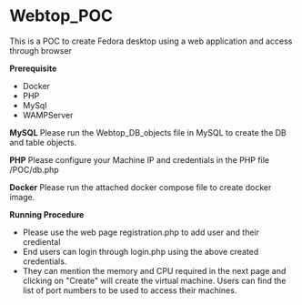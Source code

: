 # Webtop_POC
This is a POC to create Fedora desktop using a web application and access through browser

**Prerequisite**
- Docker
- PHP
- MySql
- WAMPServer

**MySQL**
Please run the Webtop_DB_objects file in MySQL to create the DB and table objects.

**PHP**
Please configure your Machine IP and credentials in the PHP file /POC/db.php

**Docker**
Please run the attached docker compose file to create docker image.

**Running Procedure**
- Please use the web page registration.php to add user and their crediental
- End users can login through login.php using the above created credentials.
- They can mention the memory and CPU required in the next page and clicking on "Create" will create the virtual machine. Users can find the list of port numbers to be used to access their machines.  
